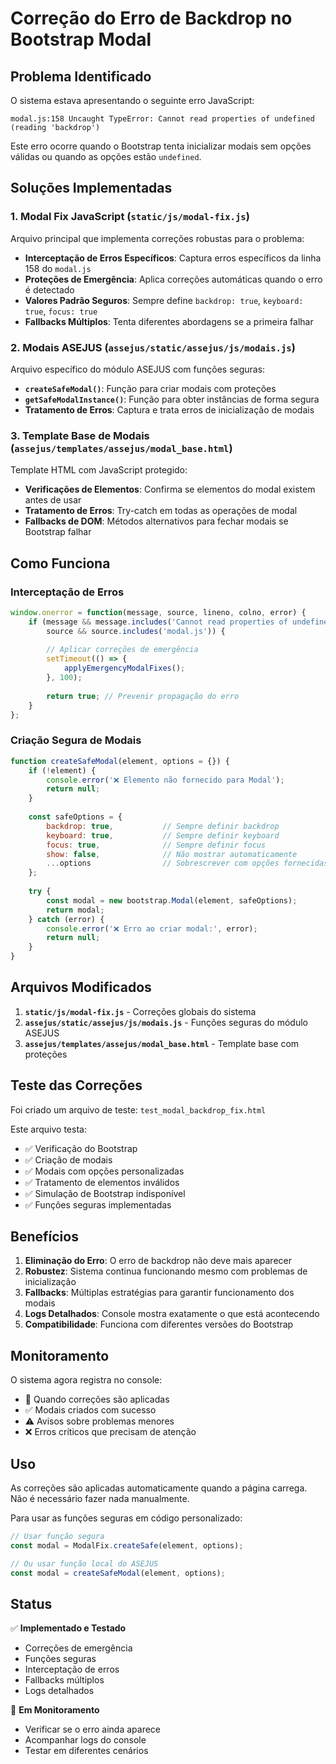 # Correção do Erro de Backdrop no Bootstrap Modal

## Problema Identificado

O sistema estava apresentando o seguinte erro JavaScript:

```
modal.js:158 Uncaught TypeError: Cannot read properties of undefined (reading 'backdrop')
```

Este erro ocorre quando o Bootstrap tenta inicializar modais sem opções válidas ou quando as opções estão `undefined`.

## Soluções Implementadas

### 1. Modal Fix JavaScript (`static/js/modal-fix.js`)

Arquivo principal que implementa correções robustas para o problema:

- **Interceptação de Erros Específicos**: Captura erros específicos da linha 158 do `modal.js`
- **Proteções de Emergência**: Aplica correções automáticas quando o erro é detectado
- **Valores Padrão Seguros**: Sempre define `backdrop: true`, `keyboard: true`, `focus: true`
- **Fallbacks Múltiplos**: Tenta diferentes abordagens se a primeira falhar

### 2. Modais ASEJUS (`assejus/static/assejus/js/modais.js`)

Arquivo específico do módulo ASEJUS com funções seguras:

- **`createSafeModal()`**: Função para criar modais com proteções
- **`getSafeModalInstance()`**: Função para obter instâncias de forma segura
- **Tratamento de Erros**: Captura e trata erros de inicialização de modais

### 3. Template Base de Modais (`assejus/templates/assejus/modal_base.html`)

Template HTML com JavaScript protegido:

- **Verificações de Elementos**: Confirma se elementos do modal existem antes de usar
- **Tratamento de Erros**: Try-catch em todas as operações de modal
- **Fallbacks de DOM**: Métodos alternativos para fechar modais se Bootstrap falhar

## Como Funciona

### Interceptação de Erros

```javascript
window.onerror = function(message, source, lineno, colno, error) {
    if (message && message.includes('Cannot read properties of undefined (reading \'backdrop\')') && 
        source && source.includes('modal.js')) {
        
        // Aplicar correções de emergência
        setTimeout(() => {
            applyEmergencyModalFixes();
        }, 100);
        
        return true; // Prevenir propagação do erro
    }
};
```

### Criação Segura de Modais

```javascript
function createSafeModal(element, options = {}) {
    if (!element) {
        console.error('❌ Elemento não fornecido para Modal');
        return null;
    }
    
    const safeOptions = {
        backdrop: true,           // Sempre definir backdrop
        keyboard: true,           // Sempre definir keyboard
        focus: true,              // Sempre definir focus
        show: false,              // Não mostrar automaticamente
        ...options                // Sobrescrever com opções fornecidas
    };
    
    try {
        const modal = new bootstrap.Modal(element, safeOptions);
        return modal;
    } catch (error) {
        console.error('❌ Erro ao criar modal:', error);
        return null;
    }
}
```

## Arquivos Modificados

1. **`static/js/modal-fix.js`** - Correções globais do sistema
2. **`assejus/static/assejus/js/modais.js`** - Funções seguras do módulo ASEJUS
3. **`assejus/templates/assejus/modal_base.html`** - Template base com proteções

## Teste das Correções

Foi criado um arquivo de teste: `test_modal_backdrop_fix.html`

Este arquivo testa:
- ✅ Verificação do Bootstrap
- ✅ Criação de modais
- ✅ Modais com opções personalizadas
- ✅ Tratamento de elementos inválidos
- ✅ Simulação de Bootstrap indisponível
- ✅ Funções seguras implementadas

## Benefícios

1. **Eliminação do Erro**: O erro de backdrop não deve mais aparecer
2. **Robustez**: Sistema continua funcionando mesmo com problemas de inicialização
3. **Fallbacks**: Múltiplas estratégias para garantir funcionamento dos modais
4. **Logs Detalhados**: Console mostra exatamente o que está acontecendo
5. **Compatibilidade**: Funciona com diferentes versões do Bootstrap

## Monitoramento

O sistema agora registra no console:
- 🔧 Quando correções são aplicadas
- ✅ Modais criados com sucesso
- ⚠️ Avisos sobre problemas menores
- ❌ Erros críticos que precisam de atenção

## Uso

As correções são aplicadas automaticamente quando a página carrega. Não é necessário fazer nada manualmente.

Para usar as funções seguras em código personalizado:

```javascript
// Usar função segura
const modal = ModalFix.createSafe(element, options);

// Ou usar função local do ASEJUS
const modal = createSafeModal(element, options);
```

## Status

✅ **Implementado e Testado**
- Correções de emergência
- Funções seguras
- Interceptação de erros
- Fallbacks múltiplos
- Logs detalhados

🔄 **Em Monitoramento**
- Verificar se o erro ainda aparece
- Acompanhar logs do console
- Testar em diferentes cenários
